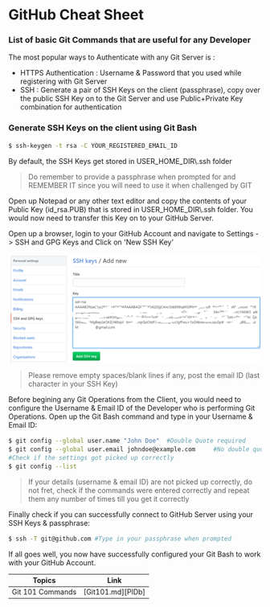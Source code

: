 # GitHub Cheat Sheet

### List of basic Git Commands that are useful for any Developer

The most popular ways to Authenticate with any Git Server is :
- HTTPS Authentication : Username & Password that you used while registering with Git Server
- SSH : Generate a pair of SSH Keys on the client (passphrase), copy over the public SSH Key on to the Git Server and use Public+Private Key combination for authentication

### Generate SSH Keys on the client using Git Bash

```sh
$ ssh-keygen -t rsa -C YOUR_REGISTERED_EMAIL_ID
```
By default, the SSH Keys get stored in USER_HOME_DIR\\.ssh folder

>Do remember to provide a passphrase when prompted for and REMEMBER IT since you will need to use it when challenged by GIT

Open up Notepad or any other text editor and copy the contents of your Public Key (id_rsa.PUB) that is stored in USER_HOME_DIR\\.ssh folder. You would now need to transfer this Key on to your GitHub Server.

Open up a browser, login to your GitHub Account and navigate to 
Settings -> SSH and GPG Keys and Click on 'New SSH Key'

![](images/SSH-KEYS.png?raw=true)

>Please remove empty spaces/blank lines if any, post the email ID (last character in your SSH Key)

Before begining any Git Operations from the Client, you would need to configure the Username & Email ID of the Developer who is performing Git Operations. Open up the Git Bash command and type in your Username & Email ID:

```sh
$ git config --global user.name "John Doe"  #Double Quote required
$ git config --global user.email johndoe@example.com     #No double quote for email ID
#Check if the settings got picked up correctly
$ git config --list
```
>If your details (username & email ID) are not picked up correctly, do not fret, check if the commands were entered correctly and repeat them any number of times till you get it correctly

Finally check if you can successfully connect to GitHub Server using your SSH Keys & passphrase:

```sh
$ ssh -T git@github.com #Type in your passphrase when prompted
```

If all goes well, you now have successfully configured your Git Bash to work with your GitHub Account.

| Topics | Link |
| ------ | ------ |
| Git 101 Commands | [Git101.md][PlDb]|





